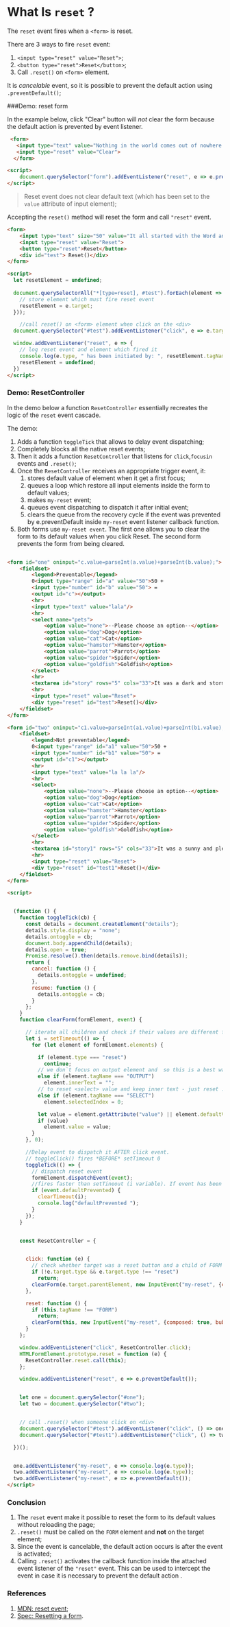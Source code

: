 # What Is `reset` ?

The `reset` event fires when a `<form>` is reset.

There are 3 ways to fire `reset` event:
1. `<input type="reset" value="Reset">`;
2. `<button type="reset">Reset</button>`;
3. Call `.reset()` on `<form>` element.
 
 It is _cancelable_ event, so it is possible to prevent the default action using `.preventDefault()`;

###Demo: reset form

In the example below, click "Clear" button will _not_ clear the form because the default action is prevented by event listener.

```html
 <form>
   <input type="text" value="Nothing in the world comes out of nowhere and goes nowhere... "> 
   <input type="reset" value="Clear"> 
  </form>

<script>
    document.querySelector("form").addEventListener("reset", e => e.preventDefault());
</script>
```

> Reset event does not clear default text (which has been set to the `value` attribute of input element);

Accepting the `reset()` method will reset the form and call `"reset"` event.

```html
<form>
    <input type="text" size="50" value="It all started with the Word and ends with the Word..."/>
    <input type="reset" value="Reset">
    <button type="reset">Reset</button>
    <div id="test"> Reset()</div>
</form>

<script>
  let resetElement = undefined;
    
  document.querySelectorAll("*[type=reset], #test").forEach(element => element.addEventListener("click", e => {
    // store element which must fire reset event
    resetElement = e.target;
  }));

    //call reset() on <form> element when click on the <div>
  document.querySelector("#test").addEventListener("click", e => e.target.parentNode.reset());

  window.addEventListener("reset", e => {
    // log reset event and element which fired it
    console.log(e.type, " has been initiated by: ", resetElement.tagName);
    resetElement = undefined;
  })
</script>
```

### Demo: ResetController

In the demo below a function `ResetController` essentially recreates the logic of the `reset` event cascade. 

The demo:

1. Adds a function `toggleTick` that allows to delay event dispatching;
2. Completely blocks all the native reset events;
3. Then it adds a function `ResetController` that listens for `click`,`focusin` events and `.reset()`;
4. Once the `ResetController` receives an appropriate trigger event, it:
    1. stores default value of element when it get a first focus;
    2. queues a loop which restore all input elements inside the form to default values;
    3. makes `my-reset` event;
    3. queues event dispatching to dispatch it after initial event;
    4. clears the queue from the recovery cycle if the event was prevented by e.preventDefault inside `my-reset` event listener callback function.
5. Both forms use `my-reset event`. The first one allows you to clear the form to its default values when you click Reset. The second form prevents the form from being cleared.    

```html

<form id="one" oninput="c.value=parseInt(a.value)+parseInt(b.value);">
    <fieldset>
        <legend>Preventable</legend>
        0<input type="range" id="a" value="50">50 +
        <input type="number" id="b" value="50"> =
        <output id="c"></output>
        <hr>
        <input type="text" value="lala"/>
        <hr>
        <select name="pets">
            <option value="none">--Please choose an option--</option>
            <option value="dog">Dog</option>
            <option value="cat">Cat</option>
            <option value="hamster">Hamster</option>
            <option value="parrot">Parrot</option>
            <option value="spider">Spider</option>
            <option value="goldfish">Goldfish</option>
        </select>
        <hr>
        <textarea id="story" rows="5" cols="33">It was a dark and stormy night...</textarea>
        <hr>
        <input type="reset" value="Reset">
        <div type="reset" id="test">Reset()</div>
    </fieldset>
</form>

<form id="two" oninput="c1.value=parseInt(a1.value)+parseInt(b1.value);">
    <fieldset>
        <legend>Not preventable</legend>
        0<input type="range" id="a1" value="50">50 +
        <input type="number" id="b1" value="50"> =
        <output id="c1"></output>
        <hr>
        <input type="text" value="la la la"/>
        <hr>
        <select>
            <option value="none">--Please choose an option--</option>
            <option value="dog">Dog</option>
            <option value="cat">Cat</option>
            <option value="hamster">Hamster</option>
            <option value="parrot">Parrot</option>
            <option value="spider">Spider</option>
            <option value="goldfish">Goldfish</option>
        </select>
        <hr>
        <textarea id="story1" rows="5" cols="33">It was a sunny and pleasure day...</textarea>
        <hr>
        <input type="reset" value="Reset">
        <div type="reset" id="test1">Reset()</div>
    </fieldset>
</form>

<script>


  (function () {
    function toggleTick(cb) {
      const details = document.createElement("details");
      details.style.display = "none";
      details.ontoggle = cb;
      document.body.appendChild(details);
      details.open = true;
      Promise.resolve().then(details.remove.bind(details));
      return {
        cancel: function () {
          details.ontoggle = undefined;
        },
        resume: function () {
          details.ontoggle = cb;
        }
      };
    }
    function clearForm(formElement, event) {

      // iterate all children and check if their values are different from default values
      let i = setTimeout(() => {
        for (let element of formElement.elements) {

          if (element.type === "reset")
            continue;
          // we don`t focus on output element and  so this is a best way to clear it
          else if (element.tagName === "OUTPUT")
            element.innerText = "";
          // to reset <select> value and keep inner text - just reset .selectedIndex property
          else if (element.tagName === "SELECT")
            element.selectedIndex = 0;

          let value = element.getAttribute("value") || element.defaultValue;
          if (value)
            element.value = value;
        }
      }, 0);

      //Delay event to dispatch it AFTER click event.
      // toggleClick() fires *BEFORE* setTimeout 0
      toggleTick(() => {
        // dispatch reset event
        formElement.dispatchEvent(event);
        //fires faster than setTineout (i variable). If event has been prevent - clear timeout to avoid form resetting
        if (event.defaultPrevented) {
          clearTimeout(i);
          console.log("defaultPrevented ");
        }
      });
    }


    const ResetController = {


      click: function (e) {
        // check whether target was a reset button and a child of FORM element and is an <input>. It is ok, because only <input>s has .type property
        if (!e.target.type && e.target.type !== "reset")
          return;
        clearForm(e.target.parentElement, new InputEvent("my-reset", {composed: true, bubbles: true, cancelable: true}));
      },

      reset: function () {
        if (this.tagName !== "FORM")
          return;
        clearForm(this, new InputEvent("my-reset", {composed: true, bubbles: true, cancelable: true}))
      }
    };

    window.addEventListener("click", ResetController.click);
    HTMLFormElement.prototype.reset = function (e) {
      ResetController.reset.call(this);
    };

    window.addEventListener("reset", e => e.preventDefault());


    let one = document.querySelector("#one");
    let two = document.querySelector("#two");


    // call .reset() when someone click on <div>
    document.querySelector("#test").addEventListener("click", () => one.reset());
    document.querySelector("#test1").addEventListener("click", () => two.reset());

  })();


  one.addEventListener("my-reset", e => console.log(e.type));
  two.addEventListener("my-reset", e => console.log(e.type));
  two.addEventListener("my-reset", e => e.preventDefault());
</script>
```

### Conclusion

1. The `reset` event make it possible to reset the form to its default values without reloading the page;
2. `.reset()` must be called on the `FORM` element and **not** on the target element; 
3. Since the event is cancelable, the default action  occurs is after the event is activated;
4. Calling `.reset()` activates the callback function inside the attached event listener of the `"reset"` event. This can be used to intercept the event in case it is necessary to prevent the default action .

### References 
1. [MDN: reset event](https://developer.mozilla.org/en-US/docs/Web/API/HTMLFormElement/reset_event);
2. [Spec: Resetting a form](https://www.w3.org/TR/html51/sec-forms.html#resetting-a-form).
